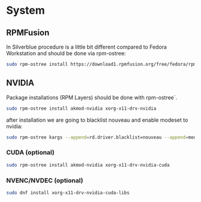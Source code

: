 # System

## RPMFusion
In Silverblue procedure is a little bit different compared to Fedora Workstation and should be done via rpm-ostree:
```bash
sudo rpm-ostree install https://download1.rpmfusion.org/free/fedora/rpmfusion-free-release-$(rpm -E %fedora).noarch.rpm https://download1.rpmfusion.org/nonfree/fedora/rpmfusion-nonfree-release-$(rpm -E %fedora).noarch.rpm
```

## NVIDIA
Package installations (RPM Layers) should be done with rpm-ostree`.
```bash
sudo rpm-ostree install akmod-nvidia xorg-x11-drv-nvidia
```
after installation we are going to blacklist nouveau and enable modeset to nvidia:
```bash
sudo rpm-ostree kargs --append=rd.driver.blacklist=nouveau --append=modprobe.blacklist=nouveau --append=nvidia-drm.modeset=1
```

### CUDA (optional)
```bash
sudo rpm-ostree install akmod-nvidia xorg-x11-drv-nvidia-cuda
```

### NVENC/NVDEC (optional)
```bash
sudo dnf install xorg-x11-drv-nvidia-cuda-libs
```
